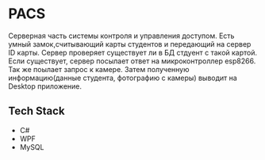 # PACS

Серверная часть системы контроля и управления доступом.
Есть умный замок,считывающий карты студентов и передающий на сервер ID карты. Сервер проверяет существует ли в БД стдуент с такой картой. Если существует, сервер посылает ответ на микроконтроллер esp8266. Так же поылает запрос к камере. Затем полученную информацию(данные студента, фотографию с камеры) выводит на Desktop приложение.
## Tech Stack
* C#
* WPF
* MySQL

